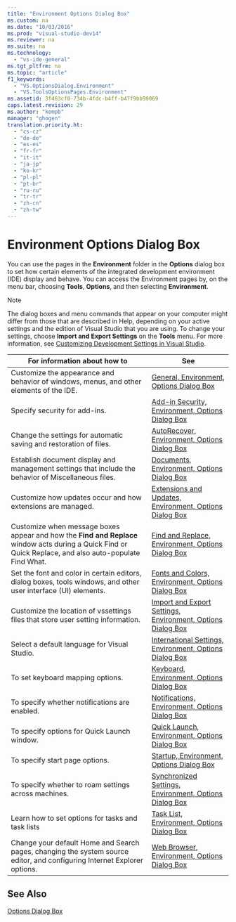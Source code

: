```yaml
---
title: "Environment Options Dialog Box"
ms.custom: na
ms.date: "10/03/2016"
ms.prod: "visual-studio-dev14"
ms.reviewer: na
ms.suite: na
ms.technology: 
  - "vs-ide-general"
ms.tgt_pltfrm: na
ms.topic: "article"
f1_keywords: 
  - "VS.OptionsDialog.Environment"
  - "VS.ToolsOptionsPages.Environment"
ms.assetid: 3f463cf0-734b-4fdc-b4ff-b47f9bb99069
caps.latest.revision: 29
ms.author: "kempb"
manager: "ghogen"
translation.priority.ht: 
  - "cs-cz"
  - "de-de"
  - "es-es"
  - "fr-fr"
  - "it-it"
  - "ja-jp"
  - "ko-kr"
  - "pl-pl"
  - "pt-br"
  - "ru-ru"
  - "tr-tr"
  - "zh-cn"
  - "zh-tw"
---
```

# Environment Options Dialog Box
You can use the pages in the **Environment** folder in the **Options** dialog box to set how certain elements of the integrated development environment (IDE) display and behave. You can access the Environment pages by, on the menu bar, choosing **Tools**, **Options**, and then selecting **Environment**.  
  
> [!NOTE]
>  The dialog boxes and menu commands that appear on your computer might differ from those that are described in Help, depending on your active settings and the edition of Visual Studio that you are using. To change your settings, choose **Import and Export Settings** on the **Tools** menu. For more information, see [Customizing Development Settings in Visual Studio](assetId:///22c4debb-4e31-47a8-8f19-16f328d7dcd3).  
  
|For information about how to|See|  
|----------------------------------|---------|  
|Customize the appearance and behavior of windows, menus, and other elements of the IDE.|[General, Environment, Options Dialog Box](../VS_IDE/general--environment--options-dialog-box.md)|  
|Specify security for add-ins.|[Add-in Security, Environment, Options Dialog Box](../Topic/Add-in%20Security,%20Environment,%20Options%20Dialog%20Box.md)|  
|Change the settings for automatic saving and restoration of files.|[AutoRecover, Environment, Options Dialog Box](../VS_IDE/autorecover--environment--options-dialog-box.md)|  
|Establish document display and management settings that include the behavior of Miscellaneous files.|[Documents, Environment, Options Dialog Box](../VS_IDE/documents--environment--options-dialog-box.md)|  
|Customize how updates occur and how extensions are managed.|[Extensions and Updates, Environment, Options Dialog Box](../VS_IDE/extensions-and-updates--environment--options-dialog-box.md)|  
|Customize when message boxes appear and how the **Find and Replace** window acts during a Quick Find or Quick Replace, and also auto-populate Find What.|[Find and Replace, Environment, Options Dialog Box](../VS_IDE/find-and-replace--environment--options-dialog-box.md)|  
|Set the font and color in certain editors, dialog boxes, tools windows, and other user interface (UI) elements.|[Fonts and Colors, Environment, Options Dialog Box](../VS_IDE/fonts-and-colors--environment--options-dialog-box.md)|  
|Customize the location of vssettings files that store user setting information.|[Import and Export Settings, Environment, Options Dialog Box](../VS_IDE/import-and-export-settings--environment--options-dialog-box.md)|  
|Select a default language for Visual Studio.|[International Settings, Environment, Options Dialog Box](../VS_IDE/international-settings--environment--options-dialog-box.md)|  
|To set keyboard mapping options.|[Keyboard, Environment, Options Dialog Box](../VS_IDE/keyboard--environment--options-dialog-box.md)|  
|To specify whether notifications are enabled.|[Notifications, Environment, Options Dialog Box](../VS_IDE/notifications--environment--options-dialog-box.md)|  
|To specify options for Quick Launch window.|[Quick Launch, Environment, Options Dialog Box](../VS_IDE/quick-launch--environment--options-dialog-box.md)|  
|To specify start page options.|[Startup, Environment, Options Dialog Box](../VS_IDE/startup--environment--options-dialog-box.md)|  
|To specify whether to roam settings across machines.|[Synchronized Settings, Environment, Options Dialog Box](../VS_IDE/synchronized-settings--environment--options-dialog-box.md)|  
|Learn how to set options for tasks and task lists|[Task List, Environment, Options Dialog Box](../VS_IDE/task-list--environment--options-dialog-box.md)|  
|Change your default Home and Search pages, changing the system source editor, and configuring Internet Explorer options.|[Web Browser, Environment, Options Dialog Box](../VS_IDE/web-browser--environment--options-dialog-box.md)|  
  
## See Also  
 [Options Dialog Box](../VS_IDE/options-dialog-box--visual-studio-.md)
